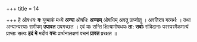 +++
title = 14

+++
हे ओषधयः **वः** युष्माकं मध्ये **अन्या** ओषधिः **अन्याम्** ओषधिम् अवतु प्राप्नोतु । अवतिरत्र गत्यर्थः । तथा अन्यान्यस्याः समीपम् **उपावत** उपगच्छत । एवं याः सन्ति क्षित्यामोषधयः **ता:** **सर्वाः** संविदानाः परस्परमैकमत्यं प्राप्ताः सत्यः **इदं** **मे** मदीयं **वचः** प्रार्थनालक्षणं वचनं **प्रावत** प्ररक्षत ॥